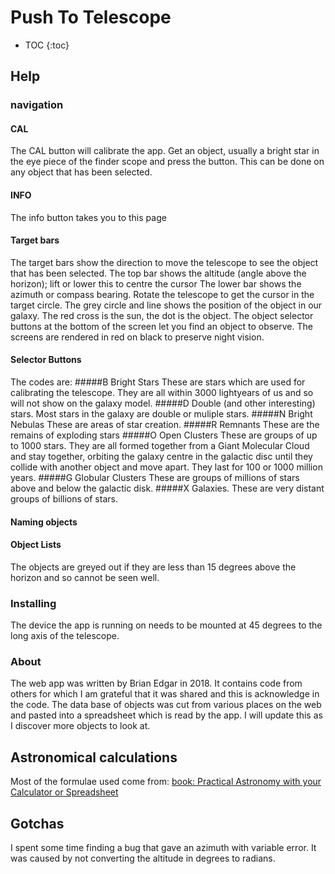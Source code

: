 # Push To Telescope
- TOC
{:toc}
## Help
### navigation
#### CAL
The CAL button will calibrate the app. Get an object, usually a bright star in the eye piece of the finder scope and press the button. 
This can be done on any object that has been selected. 
#### INFO
The info button takes you to this page
#### Target bars
The target bars show the direction to move the telescope to see the object that has been selected. The top bar shows the altitude (angle above the horizon); lift or lower this to centre the cursor
The lower bar shows the azimuth or compass bearing. Rotate the telescope to get the cursor in the target circle.
The grey circle and line shows the position of the object in our galaxy. The red cross is the sun, the dot is the object.
The object selector buttons at the bottom of the screen let you find an object to observe.
      The screens are rendered in red on black to preserve night vision.
#### Selector Buttons
The codes are:
#####B Bright Stars
These are stars which are used for calibrating the telescope. They are all within 3000 lightyears of us and so will not show on the galaxy model.
#####D Double (and other interesting) stars. 
Most stars in the galaxy are double or muliple stars.
#####N  Bright Nebulas
These are areas of star creation.
#####R  Remnants
These are the remains of exploding stars
#####O  Open Clusters
These are groups of up to 1000 stars. They are all formed together from a Giant Molecular Cloud and stay together, orbiting the galaxy centre in the galactic disc until they collide with another object and move apart. They last
      for 100 or 1000 million years.
#####G Globular Clusters 
These are groups of millions of stars above and below the galactic disk.
#####X Galaxies. 
These are very distant groups of billions of stars.
####  Naming objects
#### Object Lists
The objects are greyed out if they are less than 15 degrees above the horizon and so cannot be seen well.
    
###  Installing
The device the app is running on needs to be mounted at 45 degrees to the long axis of the telescope.
###  About
The web app was written by Brian Edgar in 2018. It contains code from others for which I am grateful that it was shared and this is acknowledge in the code. The data base of objects was cut from various places on the web and pasted into a spreadsheet which is read by the app. I will update this as I discover more objects to look at.
## Astronomical calculations
Most of the formulae used come from: 
[book: Practical Astronomy with your Calculator or Spreadsheet](https://archive.org/details/Practical_Astronomy_with_your_Calculator_or_Spreadsheet_4th_edition_by_Peter_Duf/page/n4)
## Gotchas
I spent some time finding a bug that gave an azimuth with variable error. It was caused by not converting the altitude in degrees to radians. 


